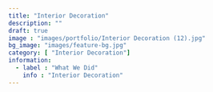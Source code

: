 ```yaml
---
title: "Interior Decoration"
description: ""
draft: true
image : "images/portfolio/Interior Decoration (12).jpg"
bg_image: "images/feature-bg.jpg"
category: [ "Interior Decoration"]
information:
  - label : "What We Did"
    info : "Interior Decoration"
---
```




